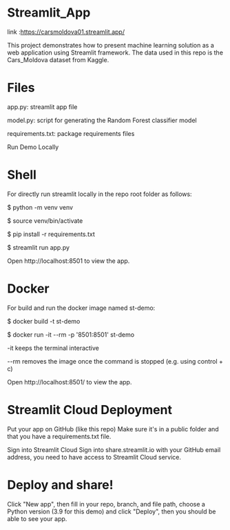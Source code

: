# Streamlit_App

link :https://carsmoldova01.streamlit.app/

This project demonstrates how to present machine learning solution as a web application using Streamlit framework. The data used in this repo is the Cars_Moldova dataset from Kaggle.


# Files

app.py: streamlit app file

model.py: script for generating the Random Forest classifier model

requirements.txt: package requirements files

Run Demo Locally

# Shell
For directly run streamlit locally in the repo root folder as follows:

$ python -m venv venv

$ source venv/bin/activate

$ pip install -r requirements.txt

$ streamlit run app.py

Open http://localhost:8501 to view the app.

# Docker

For build and run the docker image named st-demo:


$ docker build -t st-demo 


$ docker run -it --rm -p '8501:8501' st-demo


-it keeps the terminal interactive


--rm removes the image once the command is stopped (e.g. using control + c)


Open http://localhost:8501/ to view the app.





# Streamlit Cloud Deployment

Put your app on GitHub (like this repo) Make sure it's in a public folder and that you have a requirements.txt file.

Sign into Streamlit Cloud Sign into share.streamlit.io with your GitHub email address, you need to have access to Streamlit Cloud service.

# Deploy and share!

Click "New app", then fill in your repo, branch, and file path, choose a Python version (3.9 for this demo) and click "Deploy", then you should be able to see your app.

